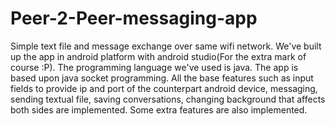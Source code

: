 # Peer-2-Peer-messaging-app
Simple text file and message exchange over same wifi network.
We've built up the app in android platform with android studio(For the extra mark of course :P). The programming language we've used is java. 
The app is based upon java socket programming. All the base features such as input fields to provide ip and port of the counterpart android device, 
messaging, sending textual file, saving conversations, changing background that affects both sides are implemented. Some extra features are also implemented.
